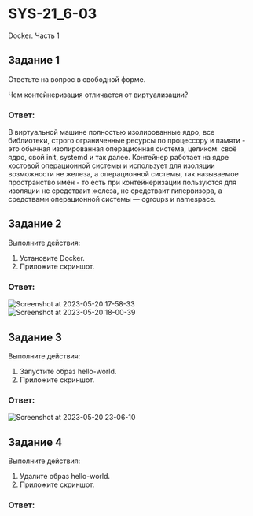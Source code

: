 # SYS-21_6-03
Docker. Часть 1

## Задание 1
Ответьте на вопрос в свободной форме.

Чем контейнеризация отличается от виртуализации?
### Ответ:
В виртуальной машине полностью изолированные ядро, все библиотеки, строго ограниченные ресурсы по процессору и памяти - это обычная изолированная операционная система, целиком: своё ядро, свой init, systemd и так далее. Контейнер работает на ядре хостовой операционной системы и использует для изоляции возможности не железа, а операционной системы, так называемое пространство имён - то есть при контейнеризации пользуются для изоляции не средстваит железа, не средстваит гипервизора, а средствами операционной системы — cgroups и namespace.
## Задание 2
Выполните действия:
1. Установите Docker.
2. Приложите скриншот.
### Ответ:
![Screenshot at 2023-05-20 17-58-33](https://github.com/Roman-Teterevlev/SYS-21_6-03/assets/132853752/767ddc16-bccf-44ae-84eb-bcc9d253531e)
![Screenshot at 2023-05-20 18-00-39](https://github.com/Roman-Teterevlev/SYS-21_6-03/assets/132853752/fe6a739f-fbbd-4e5f-bf4e-a0bcc47c3542)
## Задание 3
Выполните действия:
1. Запустите образ hello-world.
2. Приложите скриншот.
### Ответ:
![Screenshot at 2023-05-20 23-06-10](https://github.com/Roman-Teterevlev/SYS-21_6-03/assets/132853752/22e8fae7-347d-4391-97e2-7f8194d89b83)
## Задание 4
Выполните действия:
1. Удалите образ hello-world.
2. Приложите скриншот.
### Ответ:
